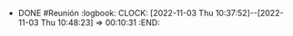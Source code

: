- DONE #Reunión
  :logbook:
  CLOCK: [2022-11-03 Thu 10:37:52]--[2022-11-03 Thu 10:48:23] =>  00:10:31
  :END:
